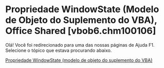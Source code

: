 
# Propriedade WindowState (Modelo de Objeto do Suplemento do VBA), Office Shared [vbob6.chm100106]

Olá! Você foi redirecionado para uma das nossas páginas de Ajuda F1. Selecione o tópico que estava procurando abaixo.

[Propriedade WindowState (modelo de objeto do suplemento do VBA)](http://msdn.microsoft.com/library/4acf1de3-920c-6521-ae1b-516196d5d3a5%28Office.15%29.aspx)
